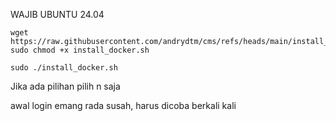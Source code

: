 WAJIB UBUNTU 24.04

```
wget https://raw.githubusercontent.com/andrydtm/cms/refs/heads/main/install_docker.sh
sudo chmod +x install_docker.sh

sudo ./install_docker.sh
```

Jika ada pilihan pilih n saja

awal login emang rada susah, harus dicoba berkali kali
